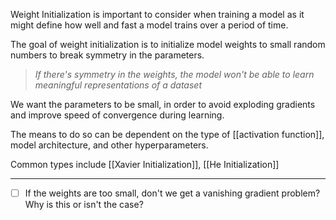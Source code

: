 Weight Initialization is important to consider when training a model as it might define how well and fast a model trains over a period of time.

The goal of weight initialization is to initialize model weights to small random numbers to break symmetry in the parameters.

>_If there's symmetry in the weights, the model won't be able to learn meaningful representations of a dataset_

We want the parameters to be small, in order to avoid exploding gradients and improve speed of convergence during learning.

The means to do so can be dependent on the type of [[activation function]], model architecture, and other hyperparameters.

Common types include [[Xavier Initialization]], [[He Initialization]]



---
- [ ] If the weights are too small, don't we get a vanishing gradient problem? Why is this or isn't the case?